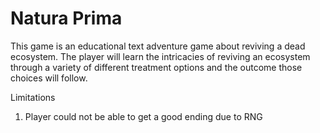 # Natura Prima
This game is an educational text adventure game about reviving a dead ecosystem. The player will learn the intricacies of reviving an ecosystem through a variety of different treatment options and the outcome those choices will follow.


Limitations
1. Player could not be able to get a good ending due to RNG